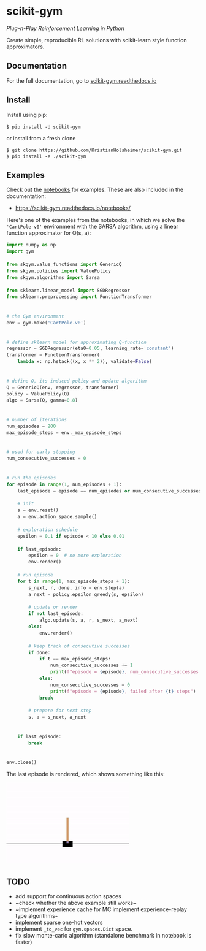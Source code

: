 # scikit-gym
*Plug-n-Play Reinforcement Learning in Python*


Create simple, reproducible RL solutions with scikit-learn style function
approximators.


## Documentation

For the full documentation, go to [scikit-gym.readthedocs.io](https://scikit-gym.readthedocs.io/)


## Install

Install using pip:

```
$ pip install -U scikit-gym
```
or install from a fresh clone
```
$ git clone https://github.com/KristianHolsheimer/scikit-gym.git
$ pip install -e ./scikit-gym
```

## Examples

Check out the [notebooks](notebooks/) for examples. These are also included in
the documentation:

* https://scikit-gym.readthedocs.io/notebooks/



Here's one of the examples from the notebooks, in which we solve the `'CartPole-v0'` environment with the SARSA algorithm, using a linear function approximator for Q(s, a):

```python
import numpy as np
import gym

from skgym.value_functions import GenericQ
from skgym.policies import ValuePolicy
from skgym.algorithms import Sarsa

from sklearn.linear_model import SGDRegressor
from sklearn.preprocessing import FunctionTransformer


# the Gym environment
env = gym.make('CartPole-v0')


# define sklearn model for approximating Q-function
regressor = SGDRegressor(eta0=0.05, learning_rate='constant')
transformer = FunctionTransformer(
    lambda x: np.hstack((x, x ** 2)), validate=False)


# define Q, its induced policy and update algorithm
Q = GenericQ(env, regressor, transformer)
policy = ValuePolicy(Q)
algo = Sarsa(Q, gamma=0.8)


# number of iterations
num_episodes = 200
max_episode_steps = env._max_episode_steps


# used for early stopping
num_consecutive_successes = 0


# run the episodes
for episode in range(1, num_episodes + 1):
    last_episode = episode == num_episodes or num_consecutive_successes == 9

    # init
    s = env.reset()
    a = env.action_space.sample()

    # exploration schedule
    epsilon = 0.1 if episode < 10 else 0.01

    if last_episode:
        epsilon = 0  # no more exploration
        env.render()

    # run episode
    for t in range(1, max_episode_steps + 1):
        s_next, r, done, info = env.step(a)
        a_next = policy.epsilon_greedy(s, epsilon)

        # update or render
        if not last_episode:
            algo.update(s, a, r, s_next, a_next)
        else:
            env.render()

        # keep track of consecutive successes
        if done:
            if t == max_episode_steps:
                num_consecutive_successes += 1
                print(f"episode = {episode}, num_consecutive_successes = {num_consecutive_successes}")
            else:
                num_consecutive_successes = 0
                print(f"episode = {episode}, failed after {t} steps")
            break

        # prepare for next step
        s, a = s_next, a_next


    if last_episode:
        break


env.close()
```

The last episode is rendered, which shows something like this:

![cartpole_video](doc/_static/img/cartpole.gif)


## TODO

* add support for continuous action spaces
* ~check whether the above example still works~
* ~implement experience cache for MC implement experience-replay type algorithms~
* implement sparse one-hot vectors
* implement `_to_vec` for `gym.spaces.Dict` space.
* fix slow monte-carlo algorithm (standalone benchmark in notebook is faster)
